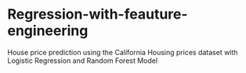 # Regression-with-feauture-engineering
House price prediction using the California Housing prices dataset with Logistic Regression and Random Forest Model
